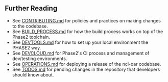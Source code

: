 ## Further Reading

* See [CONTRIBUTING.md](./CONTRIBUTING.md) for policies and practices on making changes to the codebase.
* See [BUILD_PROCESS.md](./docs/BUILD_PROCESS.md) for how the build process works on top of the Phase2 toolchain.
* See [DEVTOOLS.md](./docs/DEVTOOLS.md) for how to set up your local environment the PHASE2 way.
* See [DEVCLOUD.md](./docs/DEVCLOUD.md) for Phase2's CI process and management of dev/testing environments.
* See [OPERATIONS.md](./docs/DEPLOYMENT.md) for deploying a release of the ncl-oar codebase.
* See [TODOS.md](./TODOS.md) for pending changes in the repository that developers should know about.
